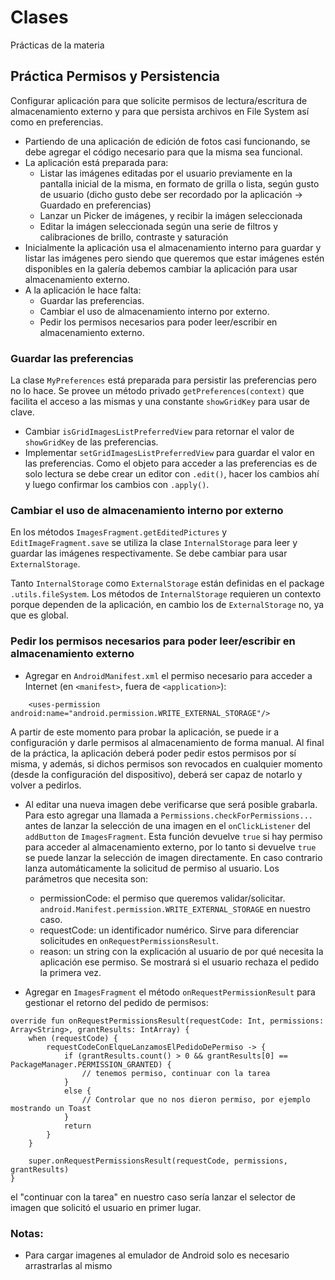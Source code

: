 # Clases
Prácticas de la materia

## Práctica Permisos y Persistencia

Configurar aplicación para que solicite permisos de lectura/escritura de almacenamiento externo y para que persista archivos en File System así como en preferencias.
* Partiendo de una aplicación de edición de fotos casi funcionando, se debe agregar el código necesario para que la misma sea funcional.
* La aplicación está preparada para:
  - Listar las imágenes editadas por el usuario previamente en la pantalla inicial de la misma, en formato de grilla o lista, según gusto de usuario (dicho gusto debe ser recordado por la aplicación -> Guardado en preferencias)
  - Lanzar un Picker de imágenes, y recibir la imágen seleccionada
  - Editar la imágen seleccionada según una serie de filtros y calibraciones de brillo, contraste y saturación
* Inicialmente la aplicación usa el almacenamiento interno para guardar y listar las imágenes pero siendo que queremos que estar imágenes estén disponibles en la galería debemos cambiar la aplicación para usar almacenamiento externo.
* A la aplicación le hace falta:
  - Guardar las preferencias.
  - Cambiar el uso de almacenamiento interno por externo.
  - Pedir los permisos necesarios para poder leer/escribir en almacenamiento externo.

### Guardar las preferencias
La clase `MyPreferences` está preparada para persistir las preferencias pero no lo hace. Se provee un método privado `getPreferences(context)` que facilita el acceso a las mismas y una constante `showGridKey` para usar de clave.
* Cambiar `isGridImagesListPreferredView` para retornar el valor de `showGridKey` de las preferencias.
* Implementar `setGridImagesListPreferredView` para guardar el valor en las preferencias.
Como el objeto para acceder a las preferencias es de solo lectura se debe crear un editor con `.edit()`, hacer los cambios ahí y luego confirmar los cambios con `.apply()`.  

### Cambiar el uso de almacenamiento interno por externo

En los métodos `ImagesFragment.getEditedPictures` y `EditImageFragment.save` se utiliza la clase `InternalStorage` para leer y guardar las imágenes respectivamente. Se debe cambiar para usar `ExternalStorage`.

Tanto `InternalStorage` como `ExternalStorage` están definidas en el package `.utils.fileSystem`. Los métodos de `InternalStorage` requieren un contexto porque dependen de la aplicación, en cambio los de `ExternalStorage` no, ya que es global.


### Pedir los permisos necesarios para poder leer/escribir en almacenamiento externo
* Agregar en `AndroidManifest.xml` el permiso necesario para acceder a Internet (en `<manifest>`, fuera de `<application>`):
```
    <uses-permission android:name="android.permission.WRITE_EXTERNAL_STORAGE"/>
```
A partir de este momento para probar la aplicación, se puede ir a configuración y darle permisos al almacenamiento de forma manual. Al final de la práctica, la aplicación deberá poder pedir estos permisos por sí misma, y además, si dichos permisos son revocados en cualquier momento (desde la configuración del dispositivo), deberá ser capaz de notarlo y volver a pedirlos.
* Al editar una nueva imagen debe verificarse que será posible grabarla. Para esto agregar una llamada a ```Permissions.checkForPermissions...``` antes de lanzar la selección de una imagen en el `onClickListener` del `addButton` de `ImagesFragment`. Esta función devuelve `true` si hay permiso para acceder al almacenamiento externo, por lo tanto si devuelve `true` se puede lanzar la selección de imagen directamente. En caso contrario lanza automáticamente la solicitud de permiso al usuario. Los parámetros que necesita son:
    + permissionCode: el permiso que queremos validar/solicitar. `android.Manifest.permission.WRITE_EXTERNAL_STORAGE` en nuestro caso.
    + requestCode: un identificador numérico. Sirve para diferenciar solicitudes en `onRequestPermissionsResult`.
    + reason: un string con la explicación al usuario de por qué necesita la aplicación ese permiso. Se mostrará si el usuario rechaza el pedido la primera vez.

* Agregar en `ImagesFragment` el método `onRequestPermissionResult` para gestionar el retorno del pedido de permisos:
```
override fun onRequestPermissionsResult(requestCode: Int, permissions: Array<String>, grantResults: IntArray) {
    when (requestCode) {
        requestCodeConElqueLanzamosElPedidoDePermiso -> {
            if (grantResults.count() > 0 && grantResults[0] == PackageManager.PERMISSION_GRANTED) {
                // tenemos permiso, continuar con la tarea
            }
            else {
                // Controlar que no nos dieron permiso, por ejemplo mostrando un Toast
            }
            return
        }
    }

    super.onRequestPermissionsResult(requestCode, permissions, grantResults)
}
```
el "continuar con la tarea" en nuestro caso sería lanzar el selector de imagen que solicitó el usuario en primer lugar.

### Notas:
- Para cargar imagenes al emulador de Android solo es necesario arrastrarlas al mismo
